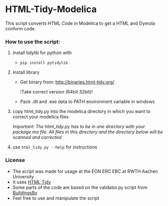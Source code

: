# HTML-Tidy-Modelica
This script converts HTML Code in Modelica to get a HTML and Dymola conform code.

### How to use the script:

 1. Install tidylib for python with
	- `pip install pytidylib`

2. Install library
	- Get binary from: http://binaries.html-tidy.org/
	
		!Take correct version (64bit 32bit)!

	- Pack .dll and .exe data to PATH environment variable in windows

3. copy html_tidy.py into the modelica directory in which you want to correct your modelica files
	
	*Important: The html_tidy.py has to be in one directory with your package.mo file. All files in this directory and the directory below will be scanned and corrected*
	
4. use `html_tidy.py --help` for instructions


### License
- The script was made for usage at the EON ERC EBC at RWTH Aachen University
- It uses [HTML Tidy](http://www.html-tidy.org/documentation/)
- Some parts of the code are based on the validator.py script from [BuildingsBy](https://github.com/lbl-srg/BuildingsPy)
- Feel free to use and manipulate the script
